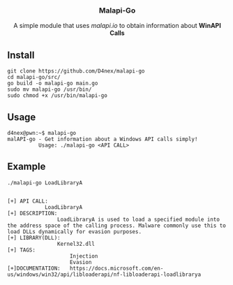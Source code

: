 <h3 align="center">Malapi-Go</h3>
<p align="center">
   A simple module that uses <i>malapi.io</i> to obtain information about <b>WinAPI Calls</b>
</p>

## Install
```
git clone https://github.com/D4nex/malapi-go
cd malapi-go/src/
go build -o malapi-go main.go
sudo mv malapi-go /usr/bin/
sudo chmod +x /usr/bin/malapi-go
```

## Usage
```console
d4nex@pwn:~$ malapi-go
malAPI-go - Get information about a Windows API calls simply!
          Usage: ./malapi-go <API CALL>
```
## Example
```
./malapi-go LoadLibraryA


[+] API CALL:
            LoadLibraryA
[+] DESCRIPTION:
                LoadLibraryA is used to load a specified module into the address space of the calling process. Malware commonly use this to load DLLs dynamically for evasion purposes.
[+] LIBRARY(DLL):
                Kernel32.dll
[+] TAGS:
                    Injection
                    Evasion
[+]DOCUMENTATION:   https://docs.microsoft.com/en-us/windows/win32/api/libloaderapi/nf-libloaderapi-loadlibrarya
```

